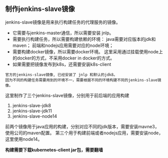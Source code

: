 ## 制作jenkins-slave镜像
jenkins-slave镜像是用来执行构建任务的代理服务的镜像。
* 它需要与jenkins-master通信，所以需要安装 jnlp。
* 需要执行构建任务，所以需要构建依赖的环境：
  java需要对应版本的jdk和maven；
  前端和nodejs应用需要对应的node环境；
* 需要构建docker镜像，所以需要docker环境。
  这里采用通过挂载使用node上的docker的方式，不采用docker in docker的方式。
* 如果需要把镜像发布到k8s，还需要安装k8s-client

~~~~
官方的jenkins-slave镜像, 已经安装了 jnlp 和默认的jdk8。
因为不同的构建任务需要用到的环境不一，需要根据不同的环境构建不同的jenkins-slave镜像。
~~~~

这里制作了三个jenkins-slave镜像，分别用于前后端的应用构建
1. jenkins-slave-jdk8
2. jenkins-slave-jdk11
3. jenkins-slave-node14

前两个镜像用于java应用的构建，分别对应不同的jdk版本，需要安装mavne3，使用公司的maven配置。
第三个用于构建前端或者nodejs应用，需要安装node，这里使用node14。

**构建需要下载kubernetes-client jar包，需要翻墙**